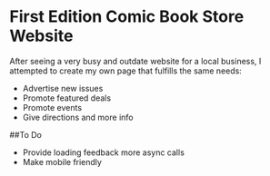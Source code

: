 # First Edition Comic Book Store Website
  After seeing a very busy and outdate website for a local business, I attempted to create my own page that fulfills the same needs:
  - Advertise new issues
  - Promote featured deals
  - Promote events
  - Give directions and more info
  
##To Do
- Provide loading feedback more async calls
- Make mobile friendly
